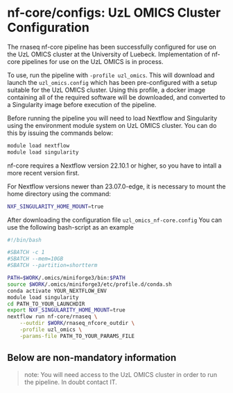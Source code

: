 # nf-core/configs: UzL OMICS Cluster Configuration

The rnaseq nf-core pipeline has been successfully configured for use on the UzL OMICS cluster at the University of Luebeck.
Implementation of nf-core pipelines for use on the UzL OMICS is in process. 

To use, run the pipeline with `-profile uzl_omics`. This will download and launch the `uzl_omics.config` which has been pre-configured with a setup suitable for the UzL OMICS cluster. Using this profile, a docker image containing all of the required software will be downloaded, and converted to a Singularity image before execution of the pipeline.

Before running the pipeline you will need to load Nextflow and Singularity using the environment module system on UzL OMICS cluster. You can do this by issuing the commands below:

```bash
module load nextflow
module load singularity
```

nf-core requires a Nextflow version 22.10.1 or higher, so you have to intall a more recent version first.

For Nextflow versions newer than 23.07.0-edge, it is necessary to mount the home directory using the command:

```bash
NXF_SINGULARITY_HOME_MOUNT=true
```
After downloading the configuration file `uzl_omics_nf-core.config` You can use the following bash-script as an example

```bash
#!/bin/bash

#SBATCH -c 1
#SBATCH --mem=10GB
#SBATCH --partition=shortterm

PATH=$WORK/.omics/miniforge3/bin:$PATH 
source $WORK/.omics/miniforge3/etc/profile.d/conda.sh  
conda activate YOUR_NEXTFLOW_ENV
module load singularity
cd PATH_TO_YOUR_LAUNCHDIR 
export NXF_SINGULARITY_HOME_MOUNT=true 
nextflow run nf-core/rnaseq \
    --outdir $WORK/rnaseq_nfcore_outdir \
    -profile uzl_omics \
    -params-file PATH_TO_YOUR_PARAMS_FILE
```

## Below are non-mandatory information

>note:
You will need access to the UzL OMICS cluster in order to run the pipeline. In doubt contact IT.
